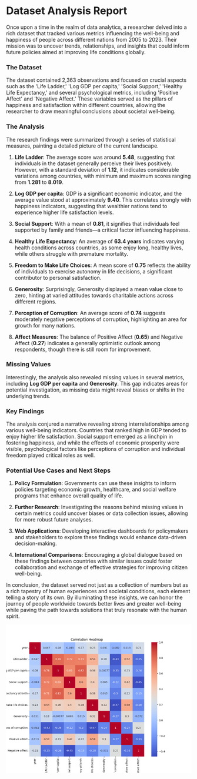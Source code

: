 # Dataset Analysis Report

Once upon a time in the realm of data analytics, a researcher delved into a rich dataset that tracked various metrics influencing the well-being and happiness of people across different nations from 2005 to 2023. Their mission was to uncover trends, relationships, and insights that could inform future policies aimed at improving life conditions globally. 

### The Dataset
The dataset contained 2,363 observations and focused on crucial aspects such as the 'Life Ladder,' 'Log GDP per capita,' 'Social Support,' 'Healthy Life Expectancy,' and several psychological metrics, including 'Positive Affect' and 'Negative Affect.' These variables served as the pillars of happiness and satisfaction within different countries, allowing the researcher to draw meaningful conclusions about societal well-being.

### The Analysis
The research findings were summarized through a series of statistical measures, painting a detailed picture of the current landscape. 

1. **Life Ladder**: The average score was around **5.48**, suggesting that individuals in the dataset generally perceive their lives positively. However, with a standard deviation of **1.12**, it indicates considerable variations among countries, with minimum and maximum scores ranging from **1.281** to **8.019**.

2. **Log GDP per capita**: GDP is a significant economic indicator, and the average value stood at approximately **9.40**. This correlates strongly with happiness indicators, suggesting that wealthier nations tend to experience higher life satisfaction levels.

3. **Social Support**: With a mean of **0.81**, it signifies that individuals feel supported by family and friends—a critical factor influencing happiness. 

4. **Healthy Life Expectancy**: An average of **63.4 years** indicates varying health conditions across countries, as some enjoy long, healthy lives, while others struggle with premature mortality.

5. **Freedom to Make Life Choices**: A mean score of **0.75** reflects the ability of individuals to exercise autonomy in life decisions, a significant contributor to personal satisfaction.

6. **Generosity**: Surprisingly, Generosity displayed a mean value close to zero, hinting at varied attitudes towards charitable actions across different regions.

7. **Perception of Corruption**: An average score of **0.74** suggests moderately negative perceptions of corruption, highlighting an area for growth for many nations.

8. **Affect Measures**: The balance of Positive Affect (**0.65**) and Negative Affect (**0.27**) indicates a generally optimistic outlook among respondents, though there is still room for improvement.

### Missing Values
Interestingly, the analysis also revealed missing values in several metrics, including **Log GDP per capita** and **Generosity**. This gap indicates areas for potential investigation, as missing data might reveal biases or shifts in the underlying trends.

### Key Findings
The analysis conjured a narrative revealing strong interrelationships among various well-being indicators. Countries that ranked high in GDP tended to enjoy higher life satisfaction. Social support emerged as a linchpin in fostering happiness, and while the effects of economic prosperity were visible, psychological factors like perceptions of corruption and individual freedom played critical roles as well.

### Potential Use Cases and Next Steps
1. **Policy Formulation**: Governments can use these insights to inform policies targeting economic growth, healthcare, and social welfare programs that enhance overall quality of life.

2. **Further Research**: Investigating the reasons behind missing values in certain metrics could uncover biases or data collection issues, allowing for more robust future analyses.

3. **Web Applications**: Developing interactive dashboards for policymakers and stakeholders to explore these findings would enhance data-driven decision-making.

4. **International Comparisons**: Encouraging a global dialogue based on these findings between countries with similar issues could foster collaboration and exchange of effective strategies for improving citizen well-being.

In conclusion, the dataset served not just as a collection of numbers but as a rich tapestry of human experiences and societal conditions, each element telling a story of its own. By illuminating these insights, we can honor the journey of people worldwide towards better lives and greater well-being while paving the path towards solutions that truly resonate with the human spirit.

![Correlation Heatmap](correlation_heatmap.png)
